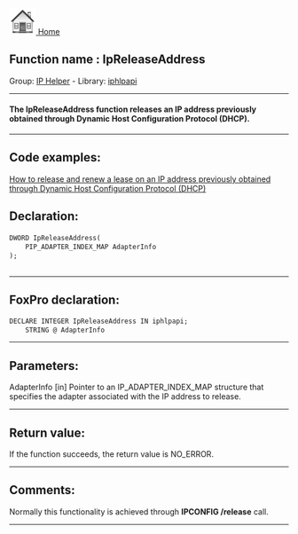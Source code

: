 [<img src="../../images/home.png"> Home ](https://github.com/VFPX/Win32API)  

## Function name : IpReleaseAddress
Group: [IP Helper](../../functions_group.md#IP_Helper)  -  Library: [iphlpapi](../../Libraries.md#iphlpapi)  
***  


#### The IpReleaseAddress function releases an IP address previously obtained through Dynamic Host Configuration Protocol (DHCP).
***  


## Code examples:
[How to release and renew a lease on an IP address previously obtained through Dynamic Host Configuration Protocol (DHCP)](../../samples/sample_349.md)  

## Declaration:
```foxpro  
DWORD IpReleaseAddress(
	PIP_ADAPTER_INDEX_MAP AdapterInfo
);
  
```  
***  


## FoxPro declaration:
```foxpro  
DECLARE INTEGER IpReleaseAddress IN iphlpapi;
	STRING @ AdapterInfo  
```  
***  


## Parameters:
AdapterInfo 
[in] Pointer to an IP_ADAPTER_INDEX_MAP structure that specifies the adapter associated with the IP address to release.   
***  


## Return value:
If the function succeeds, the return value is NO_ERROR.  
***  


## Comments:
Normally this functionality is achieved through <Strong>IPCONFIG /release</Strong> call.  
  
***  

